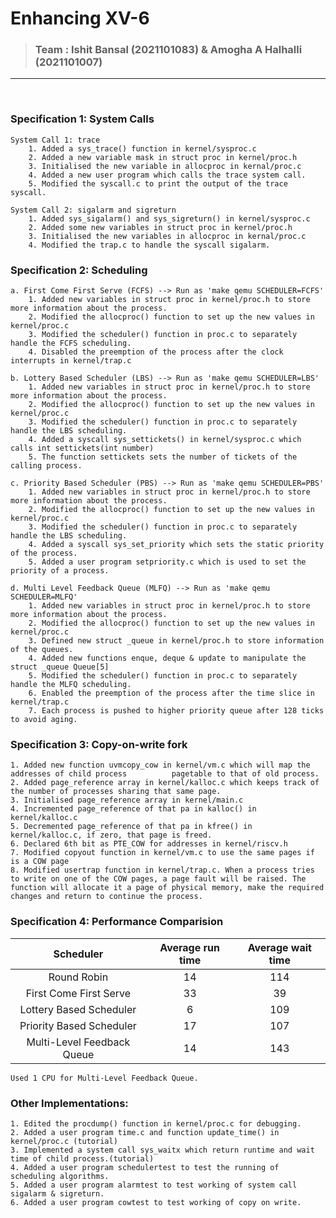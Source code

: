 # Enhancing XV-6

> ### Team : Ishit Bansal (2021101083) & Amogha A Halhalli (2021101007)
----
<br >

### Specification 1: System Calls
    System Call 1: trace
        1. Added a sys_trace() function in kernel/sysproc.c 
        2. Added a new variable mask in struct proc in kernel/proc.h
        3. Initialised the new variable in allocproc in kernal/proc.c
        4. Added a new user program which calls the trace system call.
        5. Modified the syscall.c to print the output of the trace syscall.
    
    System Call 2: sigalarm and sigreturn
        1. Added sys_sigalarm() and sys_sigreturn() in kernel/sysproc.c
        2. Added some new variables in struct proc in kernel/proc.h
        3. Initialised the new variables in allocproc in kernal/proc.c
        4. Modified the trap.c to handle the syscall sigalarm.

### Specification 2: Scheduling
    a. First Come First Serve (FCFS) --> Run as 'make qemu SCHEDULER=FCFS'
        1. Added new variables in struct proc in kernel/proc.h to store more information about the process.
        2. Modified the allocproc() function to set up the new values in kernel/proc.c
        3. Modified the scheduler() function in proc.c to separately handle the FCFS scheduling.
        4. Disabled the preemption of the process after the clock interrupts in kernel/trap.c

    b. Lottery Based Scheduler (LBS) --> Run as 'make qemu SCHEDULER=LBS'
        1. Added new variables in struct proc in kernel/proc.h to store more information about the process.
        2. Modified the allocproc() function to set up the new values in kernel/proc.c
        3. Modified the scheduler() function in proc.c to separately handle the LBS scheduling.
        4. Added a syscall sys_settickets() in kernel/sysproc.c which calls int settickets(int number)
        5. The function settickets sets the number of tickets of the calling process.

    c. Priority Based Scheduler (PBS) --> Run as 'make qemu SCHEDULER=PBS'
        1. Added new variables in struct proc in kernel/proc.h to store more information about the process.
        2. Modified the allocproc() function to set up the new values in kernel/proc.c
        3. Modified the scheduler() function in proc.c to separately handle the LBS scheduling.
        4. Added a syscall sys_set_priority which sets the static priority of the process.
        5. Added a user program setpriority.c which is used to set the priority of a process.

    d. Multi Level Feedback Queue (MLFQ) --> Run as 'make qemu SCHEDULER=MLFQ'
        1. Added new variables in struct proc in kernel/proc.h to store more information about the process.
        2. Modified the allocproc() function to set up the new values in kernel/proc.c
        3. Defined new struct _queue in kernel/proc.h to store information of the queues.
        4. Added new functions enque, deque & update to manipulate the struct _queue Queue[5]
        5. Modified the scheduler() function in proc.c to separately handle the MLFQ scheduling.
        6. Enabled the preemption of the process after the time slice in kernel/trap.c
        7. Each process is pushed to higher priority queue after 128 ticks to avoid aging.

### Specification 3: Copy-on-write fork
    1. Added new function uvmcopy_cow in kernel/vm.c which will map the addresses of child process          pagetable to that of old process.
    2. Added page_reference array in kernel/kalloc.c which keeps track of the number of processes sharing that same page.
    3. Initialised page_reference array in kernel/main.c
    4. Incremented page_reference of that pa in kalloc() in kernel/kalloc.c
    5. Decremented page_reference of that pa in kfree() in kernel/kalloc.c, if zero, that page is freed.
    6. Declared 6th bit as PTE_COW for addresses in kernel/riscv.h
    7. Modified copyout function in kernel/vm.c to use the same pages if is a COW page
    8. Modified usertrap function in kernel/trap.c. When a process tries to write on one of the COW pages, a page fault will be raised. The function will allocate it a page of physical memory, make the required changes and return to continue the process. 
    

### Specification 4: Performance Comparision
|         Scheduler          | Average run time | Average wait time |
| :------------------------: | :--------------: | :---------------: |
| Round Robin                | 14               | 114               |
| First Come First Serve     | 33               | 39                |
| Lottery Based Scheduler    | 6                | 109               |
| Priority Based Scheduler   | 17               | 107               |
| Multi-Level Feedback Queue | 14               | 143               |
    Used 1 CPU for Multi-Level Feedback Queue.

### Other Implementations:
    1. Edited the procdump() function in kernel/proc.c for debugging.
    2. Added a user program time.c and function update_time() in kernel/proc.c (tutorial)
    3. Implemented a system call sys_waitx which return runtime and wait time of child process.(tutorial)
    4. Added a user program schedulertest to test the running of scheduling algorithms.
    5. Added a user program alarmtest to test working of system call sigalarm & sigreturn.
    6. Added a user program cowtest to test working of copy on write.
